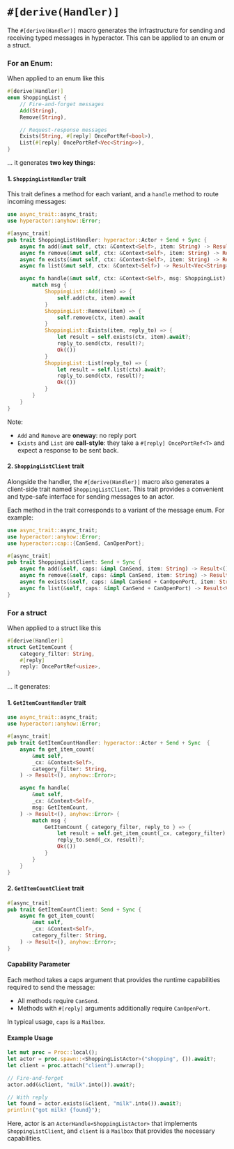 # `#[derive(Handler)]`

The `#[derive(Handler)]` macro generates the infrastructure for sending and receiving typed messages in hyperactor. This can be applied to an enum or a struct.

### For an Enum:
When applied to an enum like this
```rust
#[derive(Handler)]
enum ShoppingList {
    // Fire-and-forget messages
    Add(String),
    Remove(String),

    // Request-response messages
    Exists(String, #[reply] OncePortRef<bool>),
    List(#[reply] OncePortRef<Vec<String>>),
}
```
... it generates **two key things**:

#### 1. `ShoppingListHandler` trait
This trait defines a method for each variant, and a `handle` method to route incoming messages:
```rust
use async_trait::async_trait;
use hyperactor::anyhow::Error;

#[async_trait]
pub trait ShoppingListHandler: hyperactor::Actor + Send + Sync {
    async fn add(&mut self, ctx: &Context<Self>, item: String) -> Result<(), Error>;
    async fn remove(&mut self, ctx: &Context<Self>, item: String) -> Result<(), Error>;
    async fn exists(&mut self, ctx: &Context<Self>, item: String) -> Result<bool, Error>;
    async fn list(&mut self, ctx: &Context<Self>) -> Result<Vec<String>, Error>;

    async fn handle(&mut self, ctx: &Context<Self>, msg: ShoppingList) -> Result<(), Error> {
        match msg {
            ShoppingList::Add(item) => {
                self.add(ctx, item).await
            }
            ShoppingList::Remove(item) => {
                self.remove(ctx, item).await
            }
            ShoppingList::Exists(item, reply_to) => {
                let result = self.exists(ctx, item).await?;
                reply_to.send(ctx, result)?;
                Ok(())
            }
            ShoppingList::List(reply_to) => {
                let result = self.list(ctx).await?;
                reply_to.send(ctx, result)?;
                Ok(())
            }
        }
    }
}
```
Note:
  - `Add` and `Remove` are **oneway**: no reply port
  - `Exists` and `List` are **call-style**: they take a `#[reply] OncePortRef<T>` and expect a response to be sent back.

#### 2. `ShoppingListClient` trait

Alongside the handler, the `#[derive(Handler)]` macro also generates a client-side trait named `ShoppingListClient`. This trait provides a convenient and type-safe interface for sending messages to an actor.

Each method in the trait corresponds to a variant of the message enum. For example:
```rust
use async_trait::async_trait;
use hyperactor::anyhow::Error;
use hyperactor::cap::{CanSend, CanOpenPort};

#[async_trait]
pub trait ShoppingListClient: Send + Sync {
    async fn add(&self, caps: &impl CanSend, item: String) -> Result<(), Error>;
    async fn remove(&self, caps: &impl CanSend, item: String) -> Result<(), Error>;
    async fn exists(&self, caps: &impl CanSend + CanOpenPort, item: String) -> Result<bool, Error>;
    async fn list(&self, caps: &impl CanSend + CanOpenPort) -> Result<Vec<String>, Error>;
}
```

### For a struct
When applied to a struct like this
```rust
#[derive(Handler)]
struct GetItemCount {
    category_filter: String,
    #[reply]
    reply: OncePortRef<usize>,
}
```

... it generates:

#### 1. `GetItemCountHandler` trait
```rust
use async_trait::async_trait;
use hyperactor::anyhow::Error;

#[async_trait]
pub trait GetItemCountHandler: hyperactor::Actor + Send + Sync  {
    async fn get_item_count(
        &mut self,
        _cx: &Context<Self>,
        category_filter: String,
    ) -> Result<(), anyhow::Error>;

    async fn handle(
        &mut self,
        _cx: &Context<Self>,
        msg: GetItemCount,
    ) -> Result<(), anyhow::Error> {
        match msg {
            GetItemCount { category_filter, reply_to } => {
                let result = self.get_item_count(_cx, category_filter).await?;
                reply_to.send(_cx, result)?;
                Ok(())
            }
        }
    }
}
```

#### 2. `GetItemCountClient` trait
```rust
#[async_trait]
pub trait GetItemCountClient: Send + Sync {
    async fn get_item_count(
        &mut self,
        _cx: &Context<Self>,
        category_filter: String,
    ) -> Result<(), anyhow::Error>;
}
```


#### Capability Parameter
Each method takes a caps argument that provides the runtime capabilities required to send the message:
- All methods require `CanSend`.
- Methods with `#[reply]` arguments additionally require `CanOpenPort`.

In typical usage, `caps` is a `Mailbox`.

#### Example Usage
```rust
let mut proc = Proc::local();
let actor = proc.spawn::<ShoppingListActor>("shopping", ()).await?;
let client = proc.attach("client").unwrap();

// Fire-and-forget
actor.add(&client, "milk".into()).await?;

// With reply
let found = actor.exists(&client, "milk".into()).await?;
println!("got milk? {found}");
```
Here, actor is an `ActorHandle<ShoppingListActor>` that implements `ShoppingListClient`, and `client` is a `Mailbox` that provides the necessary capabilities.
